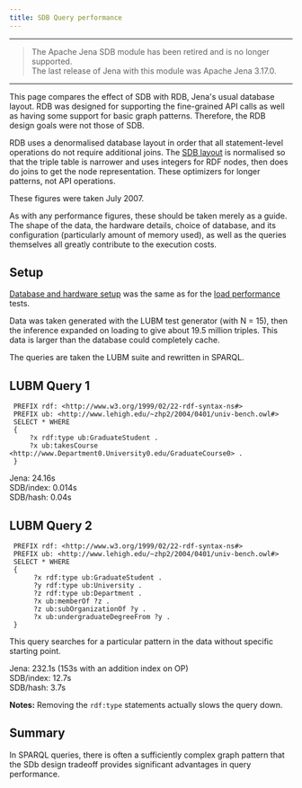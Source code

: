 ```yaml
---
title: SDB Query performance
---
```


----
> The Apache Jena SDB module has been retired and is no longer supported.<br/>
> The last release of Jena with this module was Apache Jena 3.17.0.<br/>
----

This page compares the effect of SDB with RDB, Jena's usual
database layout. RDB was designed for supporting the fine-grained
API calls as well as having some support for basic graph patterns.
Therefore, the RDB design goals were not those of SDB.

RDB uses a denormalised database layout in order that all
statement-level operations do not require additional joins. The
[SDB layout](database_layouts.html "SDB/Database Layouts") is
normalised so that the triple table is narrower and uses integers
for RDF nodes, then does do joins to get the node representation.
These optimizers for longer patterns, not API operations.

These figures were taken July 2007.

As with any performance figures, these should be taken merely as a
guide. The shape of the data, the hardware details, choice of
database, and its configuration (particularly amount of memory
used), as well as the queries themselves all greatly contribute to
the execution costs.

## Setup

[Database and hardware setup](loading_performance.html#the-databases-and-hardware "SDB/Loading performance")
was the same as for the
[load performance](loading_performance.html "SDB/Loading performance")
tests.

Data was taken generated with the LUBM test generator (with N =
15), then the inference expanded on loading to give about 19.5
million triples. This data is larger than the database could
completely cache.

The queries are taken the LUBM suite and rewritten in SPARQL.

## LUBM Query 1

     PREFIX rdf: <http://www.w3.org/1999/02/22-rdf-syntax-ns#>
     PREFIX ub: <http://www.lehigh.edu/~zhp2/2004/0401/univ-bench.owl#>
     SELECT * WHERE
     {
         ?x rdf:type ub:GraduateStudent .
         ?x ub:takesCourse <http://www.Department0.University0.edu/GraduateCourse0> .
     }

Jena: 24.16s <br />
SDB/index: 0.014s<br />
SDB/hash: 0.04s

## LUBM Query 2

     PREFIX rdf: <http://www.w3.org/1999/02/22-rdf-syntax-ns#>
     PREFIX ub: <http://www.lehigh.edu/~zhp2/2004/0401/univ-bench.owl#>
     SELECT * WHERE
     {
          ?x rdf:type ub:GraduateStudent .
          ?y rdf:type ub:University .
          ?z rdf:type ub:Department .
          ?x ub:memberOf ?z .
          ?z ub:subOrganizationOf ?y .
          ?x ub:undergraduateDegreeFrom ?y .
     }

This query searches for a particular pattern in the data without
specific starting point.

Jena: 232.1s (153s with an addition index on OP) <br />
SDB/index: 12.7s <br />
SDB/hash: 3.7s

**Notes:** Removing the `rdf:type` statements actually slows the query down.

## Summary

In SPARQL queries, there is often a sufficiently complex graph
pattern that the SDb design tradeoff provides significant
advantages in query performance.



